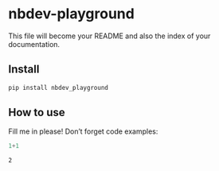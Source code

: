nbdev-playground
================

<!-- WARNING: THIS FILE WAS AUTOGENERATED! DO NOT EDIT! -->

This file will become your README and also the index of your
documentation.

## Install

``` sh
pip install nbdev_playground
```

## How to use

Fill me in please! Don’t forget code examples:

``` python
1+1
```

    2

